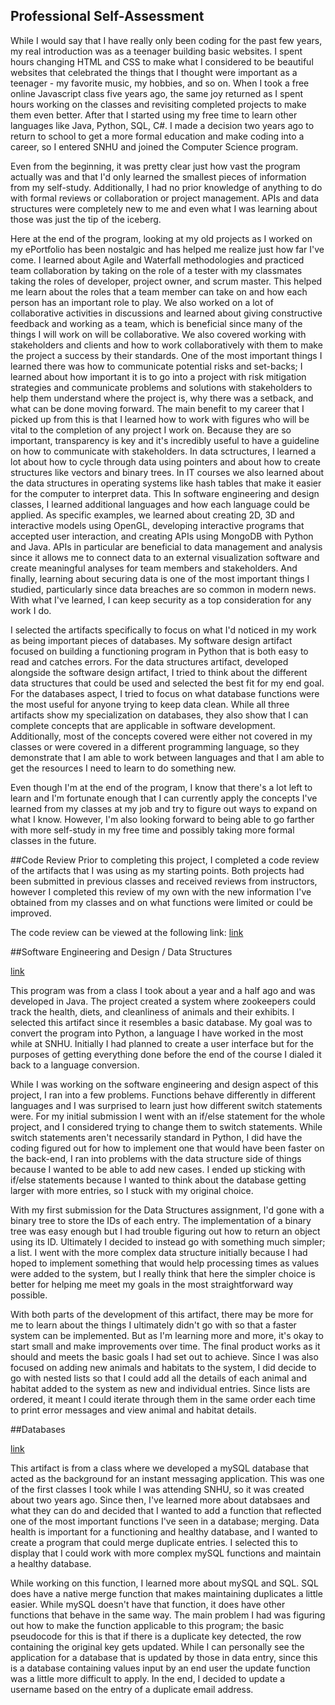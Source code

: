 ## Professional Self-Assessment

While I would say that I have really only been coding for the past few years, my real introduction was as a teenager building basic websites. I spent hours changing HTML and CSS to make what I considered to be beautiful websites that celebrated the things that I thought were important as a teenager - my favorite music, my hobbies, and so on. When I took a free online Javascript class five years ago, the same joy returned as I spent hours working on the classes and revisiting completed projects to make them even better. After that I started using my free time to learn other languages like Java, Python, SQL, C#. I made a decision two years ago to return to school to get a more formal education and make coding into a career, so I entered SNHU and joined the Computer Science program.

Even from the beginning, it was pretty clear just how vast the program actually was and that I'd only learned the smallest pieces of information from my self-study. Additionally, I had no prior knowledge of anything to do with formal reviews or collaboration or project management. APIs and data structures were completely new to me and even what I was learning about those was just the tip of the iceberg.

Here at the end of the program, looking at my old projects as I worked on my ePortfolio has been nostalgic and has helped me realize just how far I've come. I learned about Agile and Waterfall methodologies and practiced team collaboration by taking on the role of a tester with my classmates taking the roles of developer, project owner, and scrum master. This helped me learn about the roles that a team member can take on and how each person has an important role to play. We also worked on a lot of collaborative activities in discussions and learned about giving constructive feedback and working as a team, which is beneficial since many of the things I will work on will be collaborative. We also covered working with stakeholders and clients and how to work collaboratively with them to make the project a success by their standards. One of the most important things I learned there was how to communicate potential risks and set-backs; I learned about how important it is to go into a project with risk mitigation strategies and communicate problems and solutions with stakeholders to help them understand where the project is, why there was a setback, and what can be done moving forward. The main benefit to my career that I picked up from this is that I learned how to work with figures who will be vital to the completion of any project I work on. Because they are so important, transparency is key and it's incredibly useful to have a guideline on how to communicate with stakeholders. In data sctructures, I learned a lot about how to cycle through data using pointers and about how to create structures like vectors and binary trees. In IT courses we also learned about the data structures in operating systems like hash tables that make it easier for the computer to interpret data. This  In software engineering and design classes, I learned additional languages and how each language could be applied. As specific examples, we learned about creating 2D, 3D and interactive models using OpenGL, developing interactive programs that accepted user interaction, and creating APIs using MongoDB with Python and Java. APIs in particular are beneficial to data management and analysis since it allows me to connect data to an external visualization software and create meaningful analyses for team members and stakeholders. And finally, learning about securing data is one of the most important things I studied, particularly since data breaches are so common in modern news. With what I've learned, I can keep security as a top consideration for any work I do.

I selected the artifacts specifically to focus on what I'd noticed in my work as being important pieces of databases. My software design artifact focused on building a functioning program in Python that is both easy to read and catches errors. For the data structures artifact, developed alongside the software design artifact, I tried to think about the different data structures that could be used and selected the best fit for my end goal. For the databases aspect, I tried to focus on what database functions were the most useful for anyone trying to keep data clean. While all three artifacts show my specialization on databases, they also show that I can complete concepts that are applicable in software development. Additionally, most of the concepts covered were either not covered in my classes or were covered in a different programming language, so they demonstrate that I am able to work between languages and that I am able to get the resources I need to learn to do something new.

Even though I'm at the end of the program, I know that there's a lot left to learn and I'm fortunate enough that I can currently apply the concepts I've learned from my classes at my job and try to figure out ways to expand on what I know. However, I'm also looking forward to being able to go farther with more self-study in my free time and possibly taking more formal classes in the future.

##Code Review
Prior to completing this project, I completed a code review of the artifacts that I was using as my starting points. Both projects had been submitted in previous classes and received reviews from instructors, however I completed this review of my own with the new information I've obtained from my classes and on what functions were limited or could be improved.

The code review can be viewed at the following link:
[link](https://youtu.be/4Eh3gSYjs64)

##Software Engineering and Design / Data Structures

[link](https://github.com/jayscscap/jayscscap.github.io/blob/master/VZ_CapstoneProjectArtifact)

This program was from a class I took about a year and a half ago and was developed in Java. The project created a system where zookeepers could track the health, diets, and cleanliness of animals and their exhibits. I selected this artifact since it resembles a basic database. My goal was to convert the program into Python, a language I have worked in the most while at SNHU. Initially I had planned to create a user interface but for the purposes of getting everything done before the end of the course I dialed it back to a language conversion.

While I was working on the software engineering and design aspect of this project, I ran into a few problems. Functions behave differently in different languages and I was surprised to learn just how different switch statements were. For my initial submission I went with an if/else statement for the whole project, and I considered trying to change them to switch statements. While switch statements aren't necessarily standard in Python, I did have the coding figured out for how to implement one that would have been faster on the back-end, I ran into problems with the data structure side of things because I wanted to be able to add new cases. I ended up sticking with if/else statements because I wanted to think about the database getting larger with more entries, so I stuck with my original choice.

With my first submission for the Data Structures assignment, I'd gone with a binary tree to store the IDs of each entry. The implementation of a binary tree was easy enough but I had trouble figuring out how to return an object using its ID. Ultimately I decided to instead go with something much simpler; a list. I went with the more complex data structure initially because I had hoped to implement something that would help processing times as values were added to the system, but I really think that here the simpler choice is better for helping me meet my goals in the most straightforward way possible.

With both parts of the development of this artifact, there may be more for me to learn about the things I ultimately didn't go with so that a faster system can be implemented. But as I'm learning more and more, it's okay to start small and make improvements over time. The final product works as it should and meets the basic goals I had set out to achieve. Since I was also focused on adding new animals and habitats to the system, I did decide to go with nested lists so that I could add all the details of each animal and habitat added to the system as new and individual entries. Since lists are ordered, it meant I could iterate through them in the same order each time to print error messages and view animal and habitat details.

##Databases

[link](https://github.com/jayscscap/jayscscap.github.io/blob/master/Messaging_CapstoneProject.sql)

This artifact is from a class where we developed a mySQL database that acted as the background for an instant messaging application. This was one of the first classes I took while I was attending SNHU, so it was created about two years ago. Since then, I've learned more about databsaes and what they can do and decided that I wanted to add a function that reflected one of the most important functions I've seen in a database; merging. Data health is important for a functioning and healthy database, and I wanted to create a program that could merge duplicate entries. I selected this to display that I could work with more complex mySQL functions and maintain a healthy database.

While working on this function, I learned more about mySQL and SQL. SQL does have a native merge function that makes maintaining duplicates a little easier. While mySQL doesn't have that function, it does have other functions that behave in the same way. The main problem I had was figuring out how to make the function applicable to this program; the basic pseudocode for this is that if there is a duplicate key detected, the row containing the original key gets updated. While I can personally see the application for a database that is updated by those in data entry, since this is a database containing values input by an end user the update function was a little more difficult to apply. In the end, I decided to update a username based on the entry of a duplicate email address.
